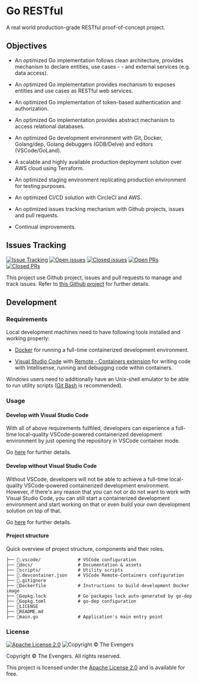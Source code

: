 # Go RESTful

A real world production-grade RESTful proof-of-concept project.

## Objectives

- An optimized Go implementation follows clean architecture, provides mechanism to declare entities, use cases - - and external services (e.g. data access).

- An optimized Go implementation provides mechanism to exposes entities and use cases as RESTful web services.

- An optimized Go implementation of token-based authentication and authorization.

- An optimized Go implementation provides abstract mechanism to access relational databases.

- An optimized Go development environment with Git, Docker, Golang/dep, Golang debuggers (GDB/Delve) and editors (VSCode/GoLand).

- A scalable and highly available production deployment solution over AWS cloud using Terraform.

- An optimized staging environment replicating production environment for testing purposes.

- An optimized CI/CD solution with CircleCI and AWS.

- An optimized issues tracking mechanism with Github projects, issues and pull requests.

- Continual improvements.

## Issues Tracking

[![Issue Tracking](https://img.shields.io/static/v1?label=issue%20tracking&message=Github%20project&color=lightgrey)](https://github.com/the-evengers/go-restful/projects/1)
[![Open issues](https://img.shields.io/github/issues/the-evengers/go-restful)](https://github.com/the-evengers/go-restful/issues) [![Closed issues](https://img.shields.io/github/issues-closed/the-evengers/go-restful)](https://github.com/the-evengers/go-restful/issues?q=is%3Aissue+is%3Aclosed) [![Open PRs](https://img.shields.io/github/issues-pr/the-evengers/go-restful)](https://github.com/the-evengers/go-restful/pulls) [![Closed PRs](https://img.shields.io/github/issues-pr-closed/the-evengers/go-restful)](https://github.com/the-evengers/go-restful/pulls?q=is%3Apr+is%3Aclosed)

This project use Github project, issues and pull requests to manage and track issues. Refer to [this Github project](https://github.com/the-evengers/go-restful/projects/1) for further details.

## Development

### Requirements

Local development machines need to have following tools installed and working properly:

- [Docker](https:://www.docker.com) for running a full-time containerized development environment.

- [Visual Studio Code](https://code.visualstudio.com) with [Remote - Containers extension](https://marketplace.visualstudio.com/items?itemName=ms-vscode-remote.remote-containers) for writing code with Intellisense, running and debugging code within containers.

Windows users need to additionally have an Unix-shell emulator to be able to run utility scripts ([Git Bash](https://gitforwindows.org) is recommended).

### Usage

#### Develop with Visual Studio Code

With all of above requirements fullfiled, developers can experience a full-time local-quality VSCode-powered containerized development environment by just opening the repository in VSCode container mode.

Go [here](docs/DEV-WITH-VSCODE.md) for further details.

#### Develop without Visual Studio Code

Without VSCode, developers will not be able to achieve a full-time local-quality VSCode-powered containerized development environment. However, if there's any reason that you can not or do not want to work with Visual Studio Code, you can still start a containerized development environment and start working on that or even build your own development solution on top of that.

Go [here](docs/DEV-WITHOUT-VSCODE.md) for further details.

#### Project structure

Quick overview of project structure, components and their roles.

```
├── 📁.vscode/              # VSCode configuration
├── 📁docs/                 # Documentation & assets
├── 📁scripts/              # Utility scripts
├── 📄.devcontainer.json    # VSCode Remote-Containers configuration
├── 📄.gitignore
├── 📄Dockerfile            # Instructions to build development Docker image
├── 📄Gopkg.lock            # Go packages lock auto-generated by go-dep
├── 📄Gopkg.toml            # go-dep configuration
├── 📖LICENSE
├── 📖README.md
├── 🚀main.go               # Application's main entry point

```

### License

[![Apache License 2.0](https://img.shields.io/github/license/the-evengers/go-restful)](https://github.com/the-evengers/go-restful/blob/master/LICENSE) ![Copyright © The Evengers](https://img.shields.io/static/v1?label=copyright&message=The%20Evengers&color=lightgrey)

Copyright © The Evengers. All rights reserved.

This project is licensed under the [Apache License 2.0](https://github.com/the-evengers/go-restful/blob/master/LICENSE) and is available for free.
